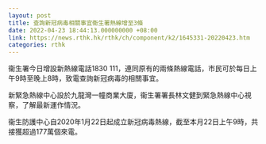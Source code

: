 ```yaml
---
layout: post
title: 查詢新冠病毒相關事宜衞生署熱線增至3條
date: 2022-04-23 18:44:13.000000000 +08:00
link: https://news.rthk.hk/rthk/ch/component/k2/1645331-20220423.htm
categories: rthk
---
```


衞生署今日增設新熱線電話1830 111，連同原有的兩條熱線電話，市民可於每日上午9時至晚上8時，致電查詢新冠病毒的相關事宜。

新緊急熱線中心設於九龍灣一幢商業大廈，衞生署署長林文健到緊急熱線中心視察，了解最新運作情況。

衞生防護中心自2020年1月22日起成立新冠病毒熱線，截至本月22日上午9時，共接獲超過177萬個來電。
